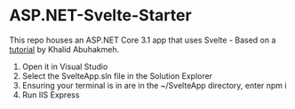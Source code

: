 # ASP.NET-Svelte-Starter
This repo houses an ASP.NET Core 3.1 app that uses Svelte - Based on a [tutorial](https://khalidabuhakmeh.com/add-svelte-to-aspnet-core-projects#:~:text=Svelte%20is%20an%20exciting%20option%20for%20ASP.NET%20Core,current%20technology%20stack%20to%20adopt%20an%20all-or-nothing%20approach.?msclkid=4a66d008a8c611eca77808183b4e1668) by Khalid Abuhakmeh.

1) Open it in Visual Studio
2) Select the SvelteApp.sln file in the Solution Explorer
3) Ensuring your terminal is in  are in the ~/SvelteApp directory, enter npm i
4) Run IIS Express
